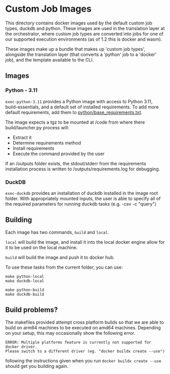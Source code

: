 # Custom Job Images

This directory contains docker images used by the default custom job types, duckdb and python.
These images are used in the translation layer at the orchestrator, where custom job types are
converted into jobs for one of our supported execution environments (as of 1.2 this is docker
and wasm).

These images make up a bundle that makes up 'custom job types', alongside the translation layer (that converts a 'python' job to a 'docker' job), and the template available to the CLI.

## Images

### Python - 3.11

`exec-python-3.11` provides a Python image with access to Python 3.11, build-essentials, and
a default set of installed requirements.  To add more default requirements, add them to [python/base_requirements.txt](python/base_requirements.txt).

The image expects a tgz to be mounted at /code from where there build/launcher.py process will:

* Extract it
* Determine requirements method
* Install requirements
* Execute the command provided by the user

If an /outputs folder exists, the stdout/stderr from the requirements installation process is written to /outputs/requirements.log for debugging.

### DuckDB

`exec-duckdb` provides an installation of duckdb installed in the image root folder.  With appropriately mounted inputs, the user is able to specify all of the required parameters for running duckdb tasks (e.g. -csv -c "query")

## Building

Each image has two commands, `build` and `local`.

`local` will build the image, and install it into the local docker engine allow for it to be used on the local machine.

`build` will build the image and push it to docker hub.

To use these tasks from the current folder, you can use:

```shell
make python-local
make duckdb-local

make python-build
make duckdb-build
```


## Build problems?

The makefiles provided attempt cross platform builds so that we are able to build on arm64 machines to be executed on amd64 machines. Depending on your setup, this may occasionally show the following error.

```
ERROR: Multiple platforms feature is currently not supported for docker driver.
Please switch to a different driver (eg. "docker buildx create --use")
```

following the instructions given when you run `docker buildx create --use` should get you building again.
